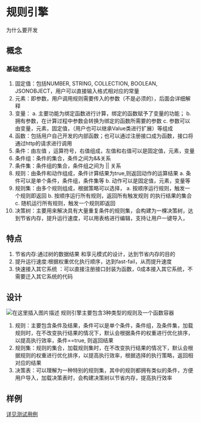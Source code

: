 # 规则引擎
为什么要开发
## 概念
### 基础概念
 1. 固定值：包括NUMBER, STRING, COLLECTION,
    BOOLEAN, JSONOBJECT，用户可以直接输入格式相对应的常量
 2. 元素：即参数，用户调用规则需要传入的参数（不是必须的），后面会详细解释
 3. 变量：
 	a. 主要功能为绑定函数进行计算，绑定的函数赋予了变量的功能；
 	b. 拥有参数，在计算过程中参数会转换为绑定的函数所需要的参数
 	c. 参数可以由变量，元素，固定值，（用户也可以继承Value类进行扩展）等组成
 4.  函数：包括用户自己开发的内部函数；也可以通过注册接口成为函数，接口将通过http的请求进行调用
 5. 条件：由左值 ，运算符号，右值组成，左值和右值可以是固定值，元素，变量
 6. 条件组：条件的集合，条件之间为&&关系
 7. 条件集：条件组的集合，条件组之间为 || 关系
 8. 规则：由条件和动作组成，条件计算结果为true,则返回动作的运算结果
 	 a. 条件可以是单个条件，条件组，条件集等
 	 b. 动作可以是固定值，元素，变量等
 9. 规则集：由多个规则组成，根据策略可以选择，
 	a. 按顺序运行规则，触发一个规则即返回
 	b. 按顺序运行所有规则，返回所有触发规则 的执行结果的集合
 	c. 随机运行所有规则，触发一个规则即返回
 10.  决策树：主要用来解决具有大量重复条件的规则集，会构建为一棵决策树，达到节省内存，提升运行速度，可以用表格进行编辑，支持让用户一键导入， 
 

## 特点

 1. 节省内存:通过树的数据结果 和享元模式的设计，达到节省内存的目的
 2. 提升运行速度:根据权重优化执行顺序，达到fast-fail，从而提升速度
 3. 快速接入其它系统 ：可以直接注册接口封装为函数，0成本接入其它系统，不需要迁入其它系统的代码 

## 设计
![在这里插入图片描述](https://raw.githubusercontent.com/zjb-it/rule-engine/master/screenshot/structure.jpg)
规则引擎主要包含3种类型的规则及一个函数容器

 1. 规则：主要包含条件及结果，条件可以是单个条件，条件组，及条件集，加载规则时，在不改变执行结果的情况下，默认会根据条件的权重进行优化排序，以提高执行效率，条件==true, 则返回结果
 2. 规则集：规则的集合，加载规则集时，在不改变执行结果的情况下，默认会根据规则的权重进行优化排序，以提高执行效率，根据选择的执行策略，返回相对应的结果
 3. 决策表：可以理解为一种特别的规则集，其中的规则都拥有类似的条件，方便用户导入，加载决策表时，会构建决策树以节省内存，提高执行效率
 
 

## 样例
[详见测试用例](https://github.com/zjb-it/rule-engine/tree/master/src/test/java/com/zjb/ruleengine)
 
